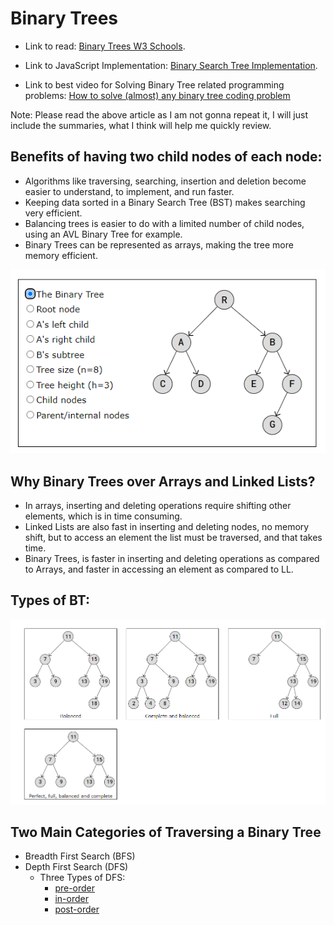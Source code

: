 # Binary Trees

* Link to read: [Binary Trees W3 Schools](https://www.w3schools.com/dsa/dsa_data_binarytrees.php).

* Link to JavaScript Implementation: [Binary Search Tree Implementation](https://gist.github.com/Prottoy2938/c61a4fa5614c0086952e2464b80136be#file-binarysearchtree-js).

* Link to best video for Solving Binary Tree related programming problems: [How to solve (almost) any binary tree coding problem](https://www.youtube.com/watch?v=s2Yyk3qdy3o)

Note: Please read the above article as I am not gonna repeat it, I will just include the summaries, what I think will help me quickly review.

## Benefits of having two child nodes of each node:
- Algorithms like traversing, searching, insertion and deletion become easier to understand, to implement, and run faster.
- Keeping data sorted in a Binary Search Tree (BST) makes searching very efficient.
- Balancing trees is easier to do with a limited number of child nodes, using an AVL Binary Tree for example.
- Binary Trees can be represented as arrays, making the tree more memory efficient.

![Binary Tree Animation](image-1.png)

## Why Binary Trees over Arrays and Linked Lists?

- In arrays, inserting and deleting operations require shifting other elements, which is in time consuming.
- Linked Lists are also fast in inserting and deleting nodes, no memory shift, but to access an element the list must be traversed, and that takes time.
- Binary Trees, is faster in inserting and deleting operations as compared to Arrays, and faster in accessing an element as compared to LL.

## Types of BT:
![alt text](image-2.png)

## Two Main Categories of Traversing a Binary Tree

- Breadth First Search (BFS)
- Depth First Search (DFS)
    - Three Types of DFS:
        - [pre-order](https://www.w3schools.com/dsa/dsa_algo_binarytrees_preorder.php)
        - [in-order](https://www.w3schools.com/dsa/dsa_algo_binarytrees_inorder.php)
        - [post-order](https://www.w3schools.com/dsa/dsa_algo_binarytrees_postorder.php)


